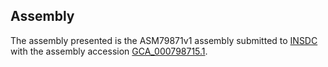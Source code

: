 

Assembly
--------

The assembly presented is the ASM79871v1 assembly submitted to
[INSDC](http://www.insdc.org) with the assembly accession
[GCA\_000798715.1](http://www.ebi.ac.uk/ena/data/view/GCA_000798715.1).
